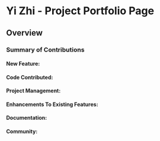 # Yi Zhi - Project Portfolio Page

## Overview


### Summary of Contributions
#### **New Feature**:

#### **Code Contributed**:

#### **Project Management**:

#### **Enhancements To Existing Features**:

#### **Documentation**:

#### **Community**:
